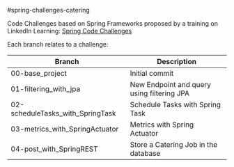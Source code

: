 #spring-challenges-catering

Code Challenges based on Spring Frameworks proposed by a training on LinkedIn Learning: [Spring Code Challenges](www.linkedin.com/learning/spring-code-challenges)

Each branch relates to a challenge:

Branch | Description
--- | ---
00-base_project                  | Initial commit                               
01-filtering_with_jpa            | New Endpoint and query using filtering JPA   
02-scheduleTasks_with_SpringTask | Schedule Tasks with Spring Task                
03-metrics_with_SpringActuator   | Metrics with Spring Actuator  
04-post_with_SpringREST          | Store a Catering Job in the database

